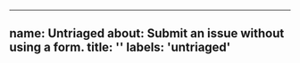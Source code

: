 <!--
******************************************************************************
This source code is licensed under the MIT license found in the
LICENSE file in the root directory of this source tree.
******************************************************************************
-->

---
name: Untriaged
about: Submit an issue without using a form.
title: ''
labels: 'untriaged'
---

